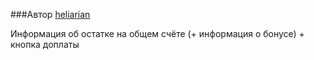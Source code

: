 ###Автор
[heliarian ](https://staff.yandex-team.ru/heliarian )

Информация об остатке на общем счёте (+ информация о бонусе) + кнопка доплаты
